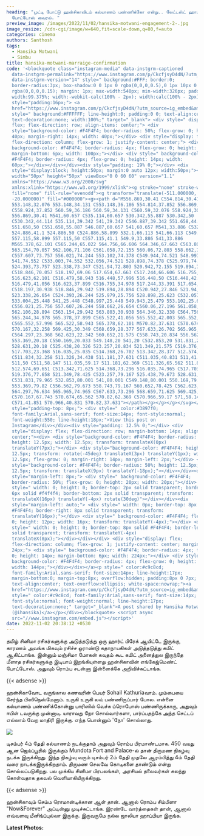 ```yaml
---
heading: "முட்டி போட்டு ஹன்சிகாவிடம் கல்யாணம் பண்ணிக்கோ என்று.. லேட்டஸ்ட் ஹாட்
  போட்டோஸ் வைரல். "
preview_image: /images/2022/11/02/hansika-motwani-engagement-2-.jpg
image_resize: /cdn-cgi/image/w=640,fit=scale-down,q=80,f=auto
categories: cinema
authors: Santhosh
tags:
  - Hansika Motwani
  - Simbu
title: hansika-motwani-marraige-confirmation
code: '<blockquote class="instagram-media" data-instgrm-captioned
  data-instgrm-permalink="https://www.instagram.com/p/CkcfjsyD4dN/?utm_source=ig_embed&amp;utm_campaign=loading"
  data-instgrm-version="14" style=" background:#FFF; border:0;
  border-radius:3px; box-shadow:0 0 1px 0 rgba(0,0,0,0.5),0 1px 10px 0
  rgba(0,0,0,0.15); margin: 1px; max-width:540px; min-width:326px; padding:0;
  width:99.375%; width:-webkit-calc(100% - 2px); width:calc(100% - 2px);"><div
  style="padding:16px;"> <a
  href="https://www.instagram.com/p/CkcfjsyD4dN/?utm_source=ig_embed&amp;utm_campaign=loading"
  style=" background:#FFFFFF; line-height:0; padding:0 0; text-align:center;
  text-decoration:none; width:100%;" target="_blank"> <div style=" display:
  flex; flex-direction: row; align-items: center;"> <div
  style="background-color: #F4F4F4; border-radius: 50%; flex-grow: 0; height:
  40px; margin-right: 14px; width: 40px;"></div> <div style="display: flex;
  flex-direction: column; flex-grow: 1; justify-content: center;"> <div style="
  background-color: #F4F4F4; border-radius: 4px; flex-grow: 0; height: 14px;
  margin-bottom: 6px; width: 100px;"></div> <div style=" background-color:
  #F4F4F4; border-radius: 4px; flex-grow: 0; height: 14px; width:
  60px;"></div></div></div><div style="padding: 19% 0;"></div> <div
  style="display:block; height:50px; margin:0 auto 12px; width:50px;"><svg
  width="50px" height="50px" viewBox="0 0 60 60" version="1.1"
  xmlns="https://www.w3.org/2000/svg"
  xmlns:xlink="https://www.w3.org/1999/xlink"><g stroke="none" stroke-width="1"
  fill="none" fill-rule="evenodd"><g transform="translate(-511.000000,
  -20.000000)" fill="#000000"><g><path d="M556.869,30.41 C554.814,30.41
  553.148,32.076 553.148,34.131 C553.148,36.186 554.814,37.852 556.869,37.852
  C558.924,37.852 560.59,36.186 560.59,34.131 C560.59,32.076 558.924,30.41
  556.869,30.41 M541,60.657 C535.114,60.657 530.342,55.887 530.342,50
  C530.342,44.114 535.114,39.342 541,39.342 C546.887,39.342 551.658,44.114
  551.658,50 C551.658,55.887 546.887,60.657 541,60.657 M541,33.886 C532.1,33.886
  524.886,41.1 524.886,50 C524.886,58.899 532.1,66.113 541,66.113 C549.9,66.113
  557.115,58.899 557.115,50 C557.115,41.1 549.9,33.886 541,33.886
  M565.378,62.101 C565.244,65.022 564.756,66.606 564.346,67.663 C563.803,69.06
  563.154,70.057 562.106,71.106 C561.058,72.155 560.06,72.803 558.662,73.347
  C557.607,73.757 556.021,74.244 553.102,74.378 C549.944,74.521 548.997,74.552
  541,74.552 C533.003,74.552 532.056,74.521 528.898,74.378 C525.979,74.244
  524.393,73.757 523.338,73.347 C521.94,72.803 520.942,72.155 519.894,71.106
  C518.846,70.057 518.197,69.06 517.654,67.663 C517.244,66.606 516.755,65.022
  516.623,62.101 C516.479,58.943 516.448,57.996 516.448,50 C516.448,42.003
  516.479,41.056 516.623,37.899 C516.755,34.978 517.244,33.391 517.654,32.338
  C518.197,30.938 518.846,29.942 519.894,28.894 C520.942,27.846 521.94,27.196
  523.338,26.654 C524.393,26.244 525.979,25.756 528.898,25.623 C532.057,25.479
  533.004,25.448 541,25.448 C548.997,25.448 549.943,25.479 553.102,25.623
  C556.021,25.756 557.607,26.244 558.662,26.654 C560.06,27.196 561.058,27.846
  562.106,28.894 C563.154,29.942 563.803,30.938 564.346,32.338 C564.756,33.391
  565.244,34.978 565.378,37.899 C565.522,41.056 565.552,42.003 565.552,50
  C565.552,57.996 565.522,58.943 565.378,62.101 M570.82,37.631 C570.674,34.438
  570.167,32.258 569.425,30.349 C568.659,28.377 567.633,26.702 565.965,25.035
  C564.297,23.368 562.623,22.342 560.652,21.575 C558.743,20.834 556.562,20.326
  553.369,20.18 C550.169,20.033 549.148,20 541,20 C532.853,20 531.831,20.033
  528.631,20.18 C525.438,20.326 523.257,20.834 521.349,21.575 C519.376,22.342
  517.703,23.368 516.035,25.035 C514.368,26.702 513.342,28.377 512.574,30.349
  C511.834,32.258 511.326,34.438 511.181,37.631 C511.035,40.831 511,41.851
  511,50 C511,58.147 511.035,59.17 511.181,62.369 C511.326,65.562 511.834,67.743
  512.574,69.651 C513.342,71.625 514.368,73.296 516.035,74.965 C517.703,76.634
  519.376,77.658 521.349,78.425 C523.257,79.167 525.438,79.673 528.631,79.82
  C531.831,79.965 532.853,80.001 541,80.001 C549.148,80.001 550.169,79.965
  553.369,79.82 C556.562,79.673 558.743,79.167 560.652,78.425 C562.623,77.658
  564.297,76.634 565.965,74.965 C567.633,73.296 568.659,71.625 569.425,69.651
  C570.167,67.743 570.674,65.562 570.82,62.369 C570.966,59.17 571,58.147 571,50
  C571,41.851 570.966,40.831 570.82,37.631"></path></g></g></g></svg></div><div
  style="padding-top: 8px;"> <div style=" color:#3897f0;
  font-family:Arial,sans-serif; font-size:14px; font-style:normal;
  font-weight:550; line-height:18px;">View this post on
  Instagram</div></div><div style="padding: 12.5% 0;"></div> <div
  style="display: flex; flex-direction: row; margin-bottom: 14px; align-items:
  center;"><div> <div style="background-color: #F4F4F4; border-radius: 50%;
  height: 12.5px; width: 12.5px; transform: translateX(0px)
  translateY(7px);"></div> <div style="background-color: #F4F4F4; height:
  12.5px; transform: rotate(-45deg) translateX(3px) translateY(1px); width:
  12.5px; flex-grow: 0; margin-right: 14px; margin-left: 2px;"></div> <div
  style="background-color: #F4F4F4; border-radius: 50%; height: 12.5px; width:
  12.5px; transform: translateX(9px) translateY(-18px);"></div></div><div
  style="margin-left: 8px;"> <div style=" background-color: #F4F4F4;
  border-radius: 50%; flex-grow: 0; height: 20px; width: 20px;"></div> <div
  style=" width: 0; height: 0; border-top: 2px solid transparent; border-left:
  6px solid #f4f4f4; border-bottom: 2px solid transparent; transform:
  translateX(16px) translateY(-4px) rotate(30deg)"></div></div><div
  style="margin-left: auto;"> <div style=" width: 0px; border-top: 8px solid
  #F4F4F4; border-right: 8px solid transparent; transform:
  translateY(16px);"></div> <div style=" background-color: #F4F4F4; flex-grow:
  0; height: 12px; width: 16px; transform: translateY(-4px);"></div> <div
  style=" width: 0; height: 0; border-top: 8px solid #F4F4F4; border-left: 8px
  solid transparent; transform: translateY(-4px)
  translateX(8px);"></div></div></div> <div style="display: flex;
  flex-direction: column; flex-grow: 1; justify-content: center; margin-bottom:
  24px;"> <div style=" background-color: #F4F4F4; border-radius: 4px; flex-grow:
  0; height: 14px; margin-bottom: 6px; width: 224px;"></div> <div style="
  background-color: #F4F4F4; border-radius: 4px; flex-grow: 0; height: 14px;
  width: 144px;"></div></div></a><p style=" color:#c9c8cd;
  font-family:Arial,sans-serif; font-size:14px; line-height:17px;
  margin-bottom:0; margin-top:8px; overflow:hidden; padding:8px 0 7px;
  text-align:center; text-overflow:ellipsis; white-space:nowrap;"><a
  href="https://www.instagram.com/p/CkcfjsyD4dN/?utm_source=ig_embed&amp;utm_campaign=loading"
  style=" color:#c9c8cd; font-family:Arial,sans-serif; font-size:14px;
  font-style:normal; font-weight:normal; line-height:17px;
  text-decoration:none;" target="_blank">A post shared by Hansika Motwani
  (@ihansika)</a></p></div></blockquote> <script async
  src="//www.instagram.com/embed.js"></script>'
date: 2022-11-02 20:38:12 +0530
---
```

தமிழ் சினிமா ரசிகர்களுக்கு அடுத்தடுத்து ஒரு ஹார்ட் பிரேக் ஆயிட்டே இருக்கு, காரணம் அவங்க மிகவும் ரசிச்ச ஓராண்டு கதாநாயகிகள் அடுத்தடுத்து கமிட் ஆகிட்டாங்க. இன்னும் மஞ்சிமா மோகன் கவுதம் கூட கமிட் அனைத்துல இருந்தே மீளாத ரசிகர்களுக்கு இடியாய் இறங்கியுள்ளது ஹன்சிகாவின் எங்கேஜ்மெண்ட் போட்டோஸ். அதுவும் ரொம்ப சடன்னா இன்னைக்கே அறிவிச்சுட்டாங்க.

{{< adsense >}}

ஹன்சிகாவோட வருங்கால கணவரின் பெயர் Sohail Kathuriaவாம். மும்பையை சேர்ந்த பிஸிநெஸ்மேனாம். உருகி உருகி லவ் பண்ணிருப்பார் போல. என்னை கல்யாணம் பண்ணிக்கோன்னு பாரிஸில் வெச்சு ப்ரொபோஸ் பண்ணிருக்காரு, அதுவும் ஈபிள் டவருக்கு முன்னாடி. யாராவது நோ சொல்வார்களா, பார்ப்பதற்கே அந்த செட்டப் எல்லாம் வேற மாதிரி இருக்கு. எந்த பொன்னும் 'நோ' சொல்லாது. 

![](/images/2022/11/02/hansika-motwani-engagement-1-.jpg)

டிசம்பர் 4ம் தேதி கல்யாணம் நடக்குதாம் அதுவும் ரொம்ப பிரமாண்டமாக. 450 வயது ஆன ஜெய்ப்பூரில் இருக்கும் Mundota Fort and Palace-ல் தான் திருமண நிகழ்வு நடக்க இருக்கிறது. இந்த நிகழ்வு வரும் டிசம்பர் 2ம் தேதி முதலே ஆரம்பித்து 4ம் தேதி வரை நாடக்கஇருக்கிறதாம். திருமண செலவே கொடிகளை தாண்டும் என்று சொல்லப்படுகிறது. பல முக்கிய சினிமா பிரபலங்கள், அரசியல் தலைவர்கள் கலந்து கொள்வதாக தகவல் வெளியாகியிருக்கிறது.

{{< adsense >}}

ஹன்சிகாவும் செம்ம ரொமான்டிக்கான ஆள் தான். ஆனால் ரொம்ப சிம்பிளா "Now&Forever" அப்டின்னு முடிச்சுட்டாங்க. இரண்டே வார்த்தைகள் தான், ஆனால் எவ்வளவு மீனிங்ப்புல்லா இருக்கு. இருவருமே நல்ல ஜாலியா ஹாப்பியா இருங்க.

**L﻿atest Photos:**